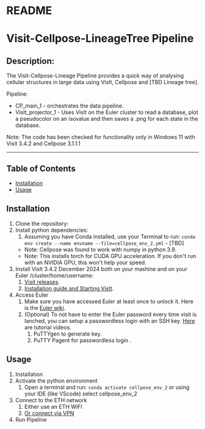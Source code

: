 
# README
# Visit-Cellpose-LineageTree Pipeline

## Description: 
The Visit-Cellpose-Lineage Pipeline provides a quick way of analysing cellular structures in large data using VisIt, Cellpose and [TBD Lineage tree].

Pipeline:
- CP_main_1 - orchestrates the data pipeline.
- VisIt_projector_1 - Uses VisIt on the Euler cluster to read a database, plot a pseudocolor on an isovalue and then saves a .png for each state in the database.


Note: The code has been checked for functionality only in Windows 11 with Visit 3.4.2 and Cellpose 3.1.1.1

----

## Table of Contents
- [Installation](#installation)
- [Usage](#Usage)


## Installation
1. Clone the repository:
2. Install python dependencies:
   1. Assuming you have Conda installed, use your Terminal to run:
    ``conda env create --name envname --file=cellpose_env_2.yml`` - [TBD]
   - Note: Cellpose was found to work with numpy in python 3.9.
   - Note: This installs torch for CUDA GPU acceleration. If you don't run with an NVIDIA GPU, this won't help your speed. 
1. Install VisIt 3.4.2 December 2024 both on your mashine and on your Euler /cluster/home/username:
   1. [Visit releases](https://visit-dav.github.io/visit-website/releases-as-tables/#series-34).
   2. [Installation guide and Starting VisIt](https://visit-sphinx-github-user-manual.readthedocs.io/en/v3.3.3/getting_started/Installing_VisIt.html).
2. Access Euler
   1. Make sure you have accessed Euler at least once to unlock it. Here is the [Euler wiki](https://scicomp.ethz.ch/wiki/Tutorials#Cluster_tutorials).
   2. (Optional) To not have to enter the Euler password every time visit is lanched, you can setup a passwordless login with an SSH key. [Here](https://www.ssh.com/academy/ssh/putty/windows/puttygen) are tutorial videos.
      1. PuTTYgen to generate key.
      2. PuTTY Pagent for passwordless login .


## Usage


1. Installation
2. Activate the python environment
   1. Open a terminal and run:
      ``conda activate cellpose_env_2``
      or using your IDE (like VScode) select cellpose_env_2
3. Connect to the ETH network
   1. Either use an ETH WIFI
   2. [Or connect via VPN](https://unlimited.ethz.ch/spaces/itkb/pages/21125994/VPN)
4. Run Pipeline
